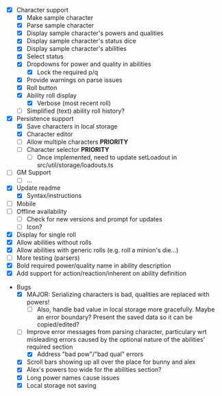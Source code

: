 - [x] Character support
  - [x] Make sample character
  - [x] Parse sample character
  - [x] Display sample character's powers and qualities
  - [x] Display sample character's status dice
  - [x] Display sample character's abilities
  - [x] Select status
  - [x] Dropdowns for power and quality in abilities
    - [x] Lock the required p/q
  - [x] Provide warnings on parse issues
  - [x] Roll button
  - [x] Ability roll display
    - [x] Verbose (most recent roll)
  - [ ] Simplified (text) ability roll history?
- [x] Persistence support
  - [x] Save characters in local storage
  - [x] Character editor
  - [ ] Allow multiple characters **PRIORITY**
  - [ ] Character selector **PRIORITY**
    - [ ] Once implemented, need to update setLoadout in src/util/storage/loadouts.ts
- [ ] GM Support
  - [ ] ...
- [x] Update readme
  - [x] Syntax/instructions
- [ ] Mobile
- [ ] Offline availability
  - [ ] Check for new versions and prompt for updates
  - [ ] Icon?
- [x] Display for single roll
- [x] Allow abilities without rolls
- [x] Allow abilities with generic rolls (e.g. roll a minion's die...)
- [ ] More testing (parsers)
- [x] Bold required power/quality name in ability description
- [x] Add support for action/reaction/inherent on ability definition
- Bugs
  - [x] MAJOR: Serializing characters is bad, qualities are replaced with powers!
    - [ ] Also, handle bad value in local storage more gracefully. Maybe an error boundary? Present the saved data so it can be copied/edited?
  - [ ] Improve error messages from parsing character, particulary wrt misleading errors caused by the optional nature of the abilities' required section
    - [x] Address "bad pow"/"bad qual" errors
  - [x] Scroll bars showing up all over the place for bunny and alex
  - [x] Alex's powers too wide for the abilities section?
  - [x] Long power names cause issues
  - [x] Local storage not saving

